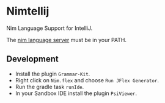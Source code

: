 # Nimtellij

Nim Language Support for IntelliJ.

The [nim language server](https://github.com/PMunch/nimlsp) must be in your PATH.

## Development

* Install the plugin `Grammar-Kit`.
* Right click on `Nim.flex` and choose `Run JFlex Generator`.
* Run the gradle task `runIde`.
* In your Sandbox IDE install the plugin `PsiViewer`.
